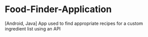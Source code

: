 # Food-Finder-Application
[Android, Java] App used to find appropriate recipes for a custom ingredient list using an API
